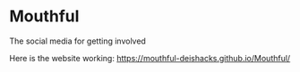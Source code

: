 # Mouthful
 The social media for getting involved
 
Here is the website working:
https://mouthful-deishacks.github.io/Mouthful/

